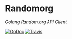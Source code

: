 # Randomorg

*Golang Random.org API Client*

[![GoDoc](https://godoc.org/github.com/sgade/randomorg?status.svg)](https://godoc.org/github.com/sgade/randomorg)
[![Travis](https://img.shields.io/travis/sgade/randomorg.svg)](https://travis-ci.org/sgade/randomorg)
